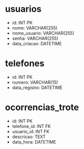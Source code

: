 <h1>usuarios</h1>
<ul>
	<li>id: INT PK</li>
	<li>nome: VARCHAR(255)</li>
	<li>nome_usuario: VARCHAR(255)</li>
	<li>senha: VARCHAR(255)</li>
	<li>data_criacao: DATETIME</li>
</ul>
<h1>telefones</h1>
<ul>
	<li>id: INT PK</li>
	<li>numero: VARCHAR(15)</li>
	<li>data_registro: DATETIME</li>
</ul>
<h1>ocorrencias_trote</h1>
<ul>
	<li>id: INT PK</li>
	<li>telefone_id: INT FK</li>
	<li>usuario_id: INT FK</li>
	<li>descricao: TEXT</li>
	<li>data_hora: DATETIME</li>
</ul>
